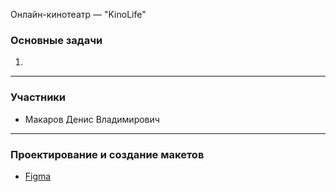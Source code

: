 Онлайн-кинотеатр — "KinoLife"
    
### Основные задачи

1)

---

### Участники

* Макаров Денис Владимирович

---

### Проектирование и создание макетов

* [Figma](https://www.figma.com/file/hjaBe1fDfxCIt3L5fpgs5c/KinoLife?node-id=0%3A1)
